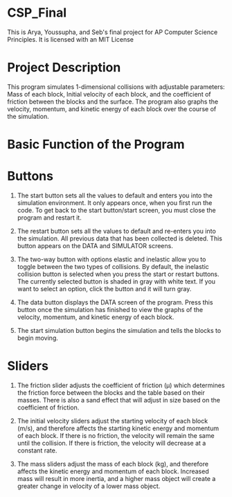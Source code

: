 # CSP_Final
This is Arya, Youssupha, and Seb's final project for AP Computer Science Principles.
It is licensed with an MIT License

# Project Description
This program simulates 1-dimensional collisions with adjustable parameters: Mass of each block, Initial velocity of each block, and the coefficient of friction between the blocks and the surface. The program also graphs the velocity, momentum, and kinetic energy of each block over the course of the simulation.

# Basic Function of the Program

# Buttons
  1. The start button sets all the values to default and enters you into the simulation environment. It only appears once, when you first run the code. To get back to the start button/start screen, you must close the program and restart it.

  2. The restart button sets all the values to default and re-enters you into the simulation. All previous data that has been collected is deleted. This button appears on the DATA and SIMULATOR screens.

  3. The two-way button with options elastic and inelastic allow you to toggle between the two types of collisions. By default, the inelastic collision button is selected when you press the start or restart buttons. The currently selected button is shaded in gray with white text. If you want to select an option, click the button and it will turn gray.

  4. The data button displays the DATA screen of the program. Press this button once the simulation has finished to view the graphs of the velocity, momentum, and kinetic energy of each block.

  5. The start simulation button begins the simulation and tells the blocks to begin moving.

# Sliders
  1. The friction slider adjusts the coefficient of friction (μ) which determines the friction force between the blocks and the table based on their masses. There is also a sand effect that will adjust in size based on the coefficient of friction.

  2. The initial velocity sliders adjust the starting velocity of each block (m/s), and therefore affects the starting kinetic energy and momentum of each block. If there is no friction, the velocity will remain the same until the collision. If there is friction, the velocity will decrease at a constant rate.

  3. The mass sliders adjust the mass of each block (kg), and therefore affects the kinetic energy and momentum of each block. Increased mass will result in more inertia, and a higher mass object will create a greater change in velocity of a lower mass object. 

